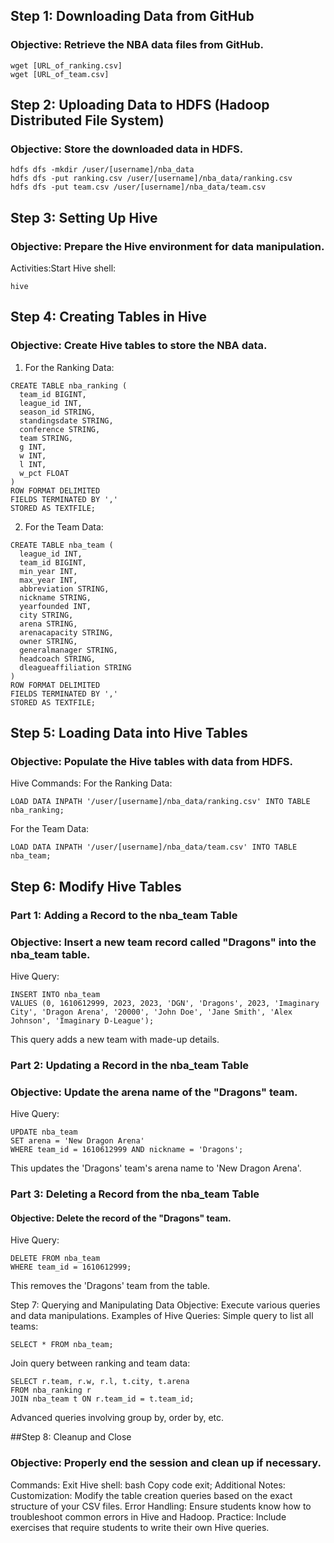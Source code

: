 ## Step 1: Downloading Data from GitHub
### Objective: Retrieve the NBA data files from GitHub.
```
wget [URL_of_ranking.csv]
wget [URL_of_team.csv]
```
## Step 2: Uploading Data to HDFS (Hadoop Distributed File System)
### Objective: Store the downloaded data in HDFS.
``` 
hdfs dfs -mkdir /user/[username]/nba_data
hdfs dfs -put ranking.csv /user/[username]/nba_data/ranking.csv
hdfs dfs -put team.csv /user/[username]/nba_data/team.csv
```
 
## Step 3: Setting Up Hive
### Objective: Prepare the Hive environment for data manipulation.
Activities:Start Hive shell:
```
hive
```
## Step 4: Creating Tables in Hive
### Objective: Create Hive tables to store the NBA data.
 
1. For the Ranking Data:
``` 
CREATE TABLE nba_ranking (
  team_id BIGINT,
  league_id INT,
  season_id STRING,
  standingsdate STRING,
  conference STRING,
  team STRING,
  g INT,
  w INT,
  l INT,
  w_pct FLOAT
)
ROW FORMAT DELIMITED
FIELDS TERMINATED BY ','
STORED AS TEXTFILE;
```

2. For the Team Data:
```
CREATE TABLE nba_team (
  league_id INT,
  team_id BIGINT,
  min_year INT,
  max_year INT,
  abbreviation STRING,
  nickname STRING,
  yearfounded INT,
  city STRING,
  arena STRING,
  arenacapacity STRING,
  owner STRING,
  generalmanager STRING,
  headcoach STRING,
  dleagueaffiliation STRING
)
ROW FORMAT DELIMITED
FIELDS TERMINATED BY ','
STORED AS TEXTFILE;
```

## Step 5: Loading Data into Hive Tables
### Objective: Populate the Hive tables with data from HDFS.
Hive Commands:
For the Ranking Data:
``` 
LOAD DATA INPATH '/user/[username]/nba_data/ranking.csv' INTO TABLE nba_ranking;
```
For the Team Data:
```
LOAD DATA INPATH '/user/[username]/nba_data/team.csv' INTO TABLE nba_team;
```

## Step 6: Modify Hive Tables
### Part 1: Adding a Record to the nba_team Table
###  Objective: Insert a new team record called "Dragons" into the nba_team table.
Hive Query:
```
INSERT INTO nba_team 
VALUES (0, 1610612999, 2023, 2023, 'DGN', 'Dragons', 2023, 'Imaginary City', 'Dragon Arena', '20000', 'John Doe', 'Jane Smith', 'Alex Johnson', 'Imaginary D-League');
```
This query adds a new team with made-up details.

### Part 2: Updating a Record in the nba_team Table
### Objective: Update the arena name of the "Dragons" team.
Hive Query:
```
UPDATE nba_team 
SET arena = 'New Dragon Arena'
WHERE team_id = 1610612999 AND nickname = 'Dragons';
```
This updates the 'Dragons' team's arena name to 'New Dragon Arena'.
 
### Part 3: Deleting a Record from the nba_team Table
#### Objective: Delete the record of the "Dragons" team.
Hive Query:
```
DELETE FROM nba_team 
WHERE team_id = 1610612999;
```
This removes the 'Dragons' team from the table.
 

Step 7: Querying and Manipulating Data
Objective: Execute various queries and data manipulations.
Examples of Hive Queries:
Simple query to list all teams:
``` 
SELECT * FROM nba_team;
```

Join query between ranking and team data:
```
SELECT r.team, r.w, r.l, t.city, t.arena
FROM nba_ranking r
JOIN nba_team t ON r.team_id = t.team_id;
```

Advanced queries involving group by, order by, etc.

##Step 8: Cleanup and Close
### Objective: Properly end the session and clean up if necessary.
Commands:
Exit Hive shell:
bash
Copy code
exit;
Additional Notes:
Customization: Modify the table creation queries based on the exact structure of your CSV files.
Error Handling: Ensure students know how to troubleshoot common errors in Hive and Hadoop.
Practice: Include exercises that require students to write their own Hive queries.
